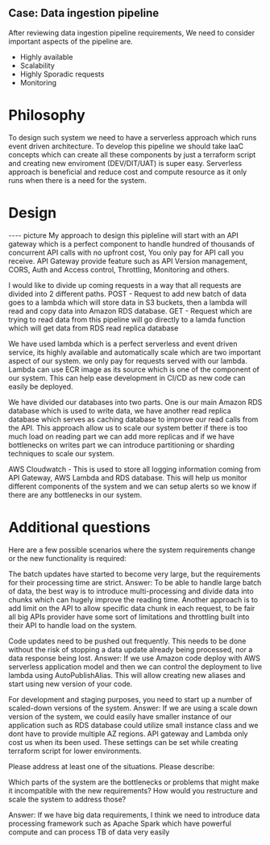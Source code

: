 ## Case: Data ingestion pipeline

After reviewing data ingestion pipeline requirements, We need to consider important aspects of the pipeline are.
- Highly available
- Scalability 
- Highly Sporadic requests
- Monitoring

# Philosophy
To design such system we need to have a serverless approach which runs event driven architecture. To develop this pipeline we should take IaaC concepts which can create all these components by just a terraform script and creating new enviroment (DEV/DIT/UAT) is super easy. Serverless approach is beneficial and reduce cost and compute resource as it only runs when there is a need for the system.

# Design
---- picture
My approach to design this pipleline will start with an API gateway which is a perfect component to handle hundred of thousands of concurrent API calls with no upfront cost, You only pay for API call you receive. API Gateway provide feature such as API Version management, CORS, Auth and Access control, Throttling, Monitoring and others.

I would like to divide up coming requests in a way that all requests are divided into 2 different paths. 
POST - Request to add new batch of data goes to a lambda which will store data in S3 buckets, then a lambda will read and copy data into Amazon RDS database.
GET - Request which are trying to read data from this pipeline will go directly to a lamda function which will get data from RDS read replica database 

We have used lambda which is a perfect serverless and event driven service, its highly available and automatically scale which are two important aspect of our system. we only pay for requests served with our lambda. Lambda can use ECR image as its source which is one of the component of our system. This can help ease development in CI/CD as new code can easily be deployed.

We have divided our databases into two parts. One is our main Amazon RDS database which is used to write data, we have another read replica database which serves as caching database to improve our read calls from the API. This approach allow us to scale our system better if there is too much load on reading part we can add more replicas and if we have bottlenecks on writes part we can introduce partitioning or sharding techniques to scale our system.

AWS Cloudwatch - This is used to store all logging information coming from API Gateway, AWS Lambda and RDS database. This will help us monitor different components of the system and we can setup alerts so we know if there are any bottlenecks in our system.



# Additional questions
Here are a few possible scenarios where the system requirements change or the new functionality is required:

The batch updates have started to become very large, but the requirements for their processing time are strict.
Answer:
To be able to handle large batch of data, the best way is to introduce multi-processing and divide data into chunks which can hugely improve the reading time. Another approach is to add limit on the API to allow specific data chunk in each request, to be fair all big APIs provider have some sort of limitations and throttling built into their API to handle load on the system.

Code updates need to be pushed out frequently. This needs to be done without the risk of stopping a data update already being processed, nor a data response being lost.
Answer:
If we use Amazon code deploy with AWS serverless application model and then we can control the deployment to live lambda using AutoPublishAlias. This will allow creating new aliases and start using new version of your code.

For development and staging purposes, you need to start up a number of scaled-down versions of the system.
Answer:
If we are using a scale down version of the system, we could easily have smaller instance of our application such as RDS database could utilize small instance class and we dont have to provide multiple AZ regions. API gateway and Lambda only cost us when its been used. These settings can be set while creating terraform script for lower environments. 

Please address at least one of the situations. Please describe:

Which parts of the system are the bottlenecks or problems that might make it incompatible with the new requirements?
How would you restructure and scale the system to address those?

Answer:
If we have big data requirements, I think we need to introduce data processing framework such as Apache Spark which have powerful compute and can process TB of data very easily





